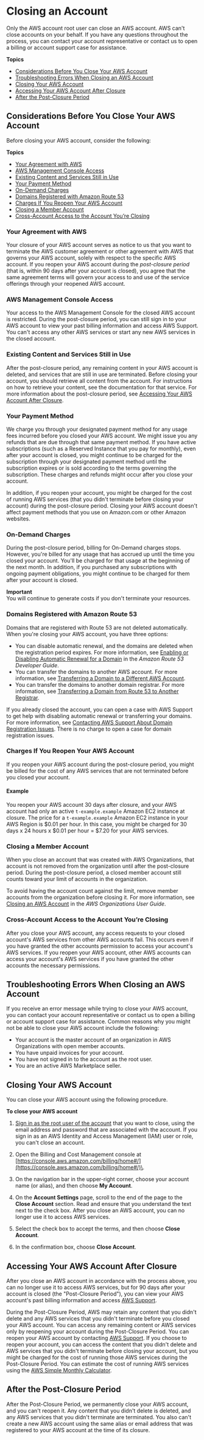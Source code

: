 # Closing an Account<a name="close-account"></a>

Only the AWS account root user can close an AWS account\. AWS can't close accounts on your behalf\. If you have any questions throughout the process, you can contact your account representative or contact us to open a billing or account support case for assistance\.

**Topics**
+ [Considerations Before You Close Your AWS Account](#before-closing)
+ [Troubleshooting Errors When Closing an AWS Account](#troubleshooting-closing)
+ [Closing Your AWS Account](#closing-the-account)
+ [Accessing Your AWS Account After Closure](#accessing-after-closure)
+ [After the Post\-Closure Period](#post-closure-period)

## Considerations Before You Close Your AWS Account<a name="before-closing"></a>

Before closing your AWS account, consider the following:

**Topics**
+ [Your Agreement with AWS](#aws-agreement)
+ [AWS Management Console Access](#console-access)
+ [Existing Content and Services Still in Use](#existing-content)
+ [Your Payment Method](#closure-payment)
+ [On\-Demand Charges](#on-demand-closure)
+ [Domains Registered with Amazon Route 53](#closure-domains)
+ [Charges If You Reopen Your AWS Account](#reopen-charges)
+ [Closing a Member Account](#closing-member-account)
+ [Cross\-Account Access to the Account You’re Closing](#cross-access)

### Your Agreement with AWS<a name="aws-agreement"></a>

Your closure of your AWS account serves as notice to us that you want to terminate the AWS customer agreement or other agreement with AWS that governs your AWS account, solely with respect to the specific AWS account\. If you reopen your AWS account during the *post\-closure period* \(that is, within 90 days after your account is closed\), you agree that the same agreement terms will govern your access to and use of the service offerings through your reopened AWS account\.

### AWS Management Console Access<a name="console-access"></a>

Your access to the AWS Management Console for the closed AWS account is restricted\. During the post\-closure period, you can still sign in to your AWS account to view your past billing information and access AWS Support\. You can't access any other AWS services or start any new AWS services in the closed account\.

### Existing Content and Services Still in Use<a name="existing-content"></a>

After the post\-closure period, any remaining content in your AWS account is deleted, and services that are still in use are terminated\. Before closing your account, you should retrieve all content from the account\. For instructions on how to retrieve your content, see the documentation for that service\. For more information about the post\-closure period, see [Accessing Your AWS Account After Closure](#accessing-after-closure)\.

### Your Payment Method<a name="closure-payment"></a>

We charge you through your designated payment method for any usage fees incurred before you closed your AWS account\. We might issue you any refunds that are due through that same payment method\. If you have active subscriptions \(such as a Reserved Instance that you pay for monthly\), even after your account is closed, you might continue to be charged for the subscription through your designated payment method until the subscription expires or is sold according to the terms governing the subscription\. These charges and refunds might occur after you close your account\.

In addition, if you reopen your account, you might be charged for the cost of running AWS services \(that you didn't terminate before closing your account\) during the post\-closure period\. Closing your AWS account doesn't affect payment methods that you use on Amazon\.com or other Amazon websites\.

### On\-Demand Charges<a name="on-demand-closure"></a>

During the post\-closure period, billing for On\-Demand charges stops\. However, you're billed for any usage that has accrued up until the time you closed your account\. You'll be charged for that usage at the beginning of the next month\. In addition, if you purchased any subscriptions with ongoing payment obligations, you might continue to be charged for them after your account is closed\.

**Important**  
You will continue to generate costs if you don't terminate your resources\.

### Domains Registered with Amazon Route 53<a name="closure-domains"></a>

Domains that are registered with Route 53 are not deleted automatically\. When you're closing your AWS account, you have three options:
+ You can disable automatic renewal, and the domains are deleted when the registration period expires\. For more information, see [Enabling or Disabling Automatic Renewal for a Domain](https://docs.aws.amazon.com/Route53/latest/DeveloperGuide/domain-enable-disable-auto-renewal.html) in the *Amazon Route 53 Developer Guide*\.
+ You can transfer the domains to another AWS account\. For more information, see [Transferring a Domain to a Different AWS Account](https://docs.aws.amazon.com/Route53/latest/DeveloperGuide/domain-transfer-between-aws-accounts.html)\.
+ You can transfer the domains to another domain registrar\. For more information, see [Transferring a Domain from Route 53 to Another Registrar](https://docs.aws.amazon.com/Route53/latest/DeveloperGuide/domain-transfer-from-route-53.html)\.

If you already closed the account, you can open a case with AWS Support to get help with disabling automatic renewal or transferring your domains\. For more information, see [Contacting AWS Support About Domain Registration Issues](https://docs.aws.amazon.com/Route53/latest/DeveloperGuide/domain-contact-support.html)\. There is no charge to open a case for domain registration issues\.

### Charges If You Reopen Your AWS Account<a name="reopen-charges"></a>

If you reopen your AWS account during the post\-closure period, you might be billed for the cost of any AWS services that are not terminated before you closed your account\.

#### Example<a name="reopen-charges-example"></a>

You reopen your AWS account 30 days after closure, and your AWS account had only an active `t-example.example` Amazon EC2 instance at closure\. The price for a `t-example.example` Amazon EC2 instance in your AWS Region is $0\.01 per hour\. In this case, you might be charged for 30 days x 24 hours x $0\.01 per hour = $7\.20 for your AWS services\.

### Closing a Member Account<a name="closing-member-account"></a>

When you close an account that was created with AWS Organizations, that account is not removed from the organization until after the post\-closure period\. During the post\-closure period, a closed member account still counts toward your limit of accounts in the organization\.

To avoid having the account count against the limit, remove member accounts from the organization before closing it\. For more information, see [Closing an AWS Account](https://docs.aws.amazon.com/organizations/latest/userguide/orgs_manage_accounts_close.html) in the *AWS Organizations User Guide*\.

### Cross\-Account Access to the Account You’re Closing<a name="cross-access"></a>

After you close your AWS account, any access requests to your closed account's AWS services from other AWS accounts fail\. This occurs even if you have granted the other accounts permission to access your account's AWS services\. If you reopen your AWS account, other AWS accounts can access your account's AWS services if you have granted the other accounts the necessary permissions\.

## Troubleshooting Errors When Closing an AWS Account<a name="troubleshooting-closing"></a>

If you receive an error message while trying to close your AWS account, you can contact your account representative or contact us to open a billing or account support case for assistance\. Common reasons why you might not be able to close your AWS account include the following:
+ Your account is the master account of an organization in AWS Organizations with open member accounts\.
+ You have unpaid invoices for your account\.
+ You have not signed in to the account as the root user\.
+ You are an active AWS Marketplace seller\.

## Closing Your AWS Account<a name="closing-the-account"></a>

You can close your AWS account using the following procedure\.<a name="closing-the-account-proc"></a>

**To close your AWS account**

1. [Sign in as the root user of the account](https://docs.aws.amazon.com/general/latest/gr/aws_tasks-that-require-root.html) that you want to close, using the email address and password that are associated with the account\. If you sign in as an AWS Identity and Access Management \(IAM\) user or role, you can't close an account\.

1. Open the Billing and Cost Management console at [https://console.aws.amazon.com/billing/home#/](https://console.aws.amazon.com/billing/home#/)\.

1. On the navigation bar in the upper\-right corner, choose your account name \(or alias\), and then choose **My Account**\.

1. On the **Account Settings** page, scroll to the end of the page to the **Close Account** section\. Read and ensure that you understand the text next to the check box\. After you close an AWS account, you can no longer use it to access AWS services\.

1. Select the check box to accept the terms, and then choose **Close Account**\.

1. In the confirmation box, choose **Close Account**\.

## Accessing Your AWS Account After Closure<a name="accessing-after-closure"></a>

After you close an AWS account in accordance with the process above, you can no longer use it to access AWS services, but for 90 days after your account is closed \(the "Post\-Closure Period"\), you can view your AWS account's past billing information and access [AWS Support](https://console.aws.amazon.com/support/home)\.

During the Post\-Closure Period, AWS may retain any content that you didn't delete and any AWS services that you didn't terminate before you closed your AWS account\. You can access any remaining content or AWS services only by reopening your account during the Post\-Closure Period\. You can reopen your AWS account by contacting [AWS Support](https://console.aws.amazon.com/support/home)\. If you choose to reopen your account, you can access the content that you didn't delete and AWS services that you didn't terminate before closing your account, but you might be charged for the cost of running those AWS services during the Post\-Closure Period\. You can estimate the cost of running AWS services using the [AWS Simple Monthly Calculator](http://calculator.s3.amazonaws.com/calc5.html)\.

## After the Post\-Closure Period<a name="post-closure-period"></a>

After the Post\-Closure Period, we permanently close your AWS account, and you can't reopen it\. Any content that you didn't delete is deleted, and any AWS services that you didn't terminate are terminated\. You also can't create a new AWS account using the same alias or email address that was registered to your AWS account at the time of its closure\.